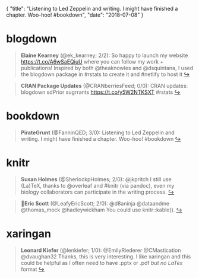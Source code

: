 {
  "title": "Listening to Led Zeppelin and writing. I might have finished a chapter. Woo-hoo! #bookdown",
  "date": "2018-07-08"
}

# blogdown

> **Elaine Kearney** (@ek_kearney; 2/2): So happy to launch my website https://t.co/A6wSaEQiuU where you can follow my work + publications! Inspired by both @theaknowles and @dsquintana, I used the blogdown package in #rstats to create it and #netlify to host it  [&#8618;](https://twitter.com/xieyihui/status/1015762644362579970)

<!-- -->


> **CRAN Package Updates** (@CRANberriesFeed; 0/0): CRAN updates: blogdown sdPrior sugrrants https://t.co/y5W2NTKSXT #rstats  [&#8618;](https://twitter.com/xieyihui/status/1015506257820766208)

<!-- -->


# bookdown

> **PirateGrunt** (@FanninQED; 3/0): Listening to Led Zeppelin and writing. I might have finished a chapter. Woo-hoo! #bookdown  [&#8618;](https://twitter.com/xieyihui/status/1015425644602232832)

<!-- -->


# knitr

> **Susan Holmes** (@SherlockpHolmes; 2/0): @jkpritch I still use (La)TeX, thanks to @overleaf and #knitr (via pandoc), even my biology collaborators can participate in the writing process.  [&#8618;](https://twitter.com/xieyihui/status/1015646521440681984)

<!-- -->


> **🍃Eric Scott** (@LeafyEricScott; 2/0): @d8aninja @dataandme @thomas_mock @hadleywickham You could use knitr::kable().  [&#8618;](https://twitter.com/xieyihui/status/1015545876029345792)

<!-- -->


# xaringan

> **Leonard Kiefer** (@lenkiefer; 1/0): @EmilyRiederer @CMastication @dvaughan32 Thanks, this is very interesting. I like xaringan and this could be helpful as I often need to have .pptx or .pdf *but no LaTex* format  [&#8618;](https://twitter.com/xieyihui/status/1015760097853755392)

<!-- -->


